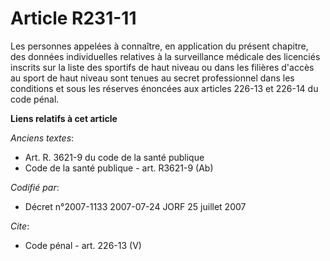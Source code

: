 # Article R231-11

Les personnes appelées à connaître, en application du présent chapitre, des données individuelles relatives à la surveillance
médicale des licenciés inscrits sur la liste des sportifs de haut niveau ou dans les filières d'accès au sport de haut niveau
sont tenues au secret professionnel dans les conditions et sous les réserves énoncées aux articles 226-13 et 226-14 du code
pénal.

**Liens relatifs à cet article**

_Anciens textes_:

  - Art. R. 3621-9 du code de la santé publique
  - Code de la santé publique - art. R3621-9 (Ab)

_Codifié par_:

  - Décret n°2007-1133 2007-07-24 JORF 25 juillet 2007

_Cite_:

  - Code pénal - art. 226-13 (V)
